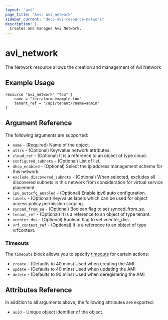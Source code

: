 ```yaml
---
layout: "avi"
page_title: "Avi: avi_network"
sidebar_current: "docs-avi-resource-network"
description: |-
  Creates and manages Avi Network.
---
```


# avi_network

The Network resource allows the creation and management of Avi Network

## Example Usage

```hcl
resource "avi_network" "foo" {
    name = "terraform-example-foo"
    tenant_ref = "/api/tenant/?name=admin"
}
```

## Argument Reference

The following arguments are supported:

* `name` - (Required) Name of the object.
* `attrs` - (Optional) Key/value network attributes.
* `cloud_ref` - (Optional) It is a reference to an object of type cloud.
* `configured_subnets` - (Optional) List of list.
* `dhcp_enabled` - (Optional) Select the ip address management scheme for this network.
* `exclude_discovered_subnets` - (Optional) When selected, excludes all discovered subnets in this network from consideration for virtual service placement.
* `ip6_autocfg_enabled` - (Optional) Enable ipv6 auto configuration.
* `labels` - (Optional) Key/value labels which can be used for object access policy permission scoping.
* `synced_from_se` - (Optional) Boolean flag to set synced_from_se.
* `tenant_ref` - (Optional) It is a reference to an object of type tenant.
* `vcenter_dvs` - (Optional) Boolean flag to set vcenter_dvs.
* `vrf_context_ref` - (Optional) It is a reference to an object of type vrfcontext.


### Timeouts

The `timeouts` block allows you to specify [timeouts](https://www.terraform.io/docs/configuration/resources.html#timeouts) for certain actions:

* `create` - (Defaults to 40 mins) Used when creating the AMI
* `update` - (Defaults to 40 mins) Used when updating the AMI
* `delete` - (Defaults to 90 mins) Used when deregistering the AMI

## Attributes Reference

In addition to all arguments above, the following attributes are exported:

* `uuid` -  Unique object identifier of the object.

